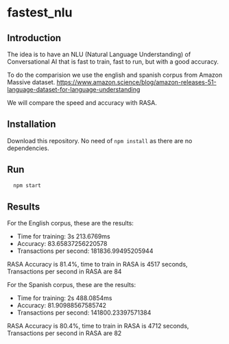 # fastest_nlu

## Introduction
The idea is to have an NLU (Natural Language Understanding) of Conversational AI that is fast to train, fast to run, but with a good accuracy.

To do the comparision we use the english and spanish corpus from Amazon Massive dataset.
https://www.amazon.science/blog/amazon-releases-51-language-dataset-for-language-understanding

We will compare the speed and accuracy with RASA.

## Installation

Download this repository.
No need of ```npm install``` as there are no dependencies.

## Run

```sh
  npm start
```

## Results

For the English corpus, these are the results:
- Time for training: 3s 213.6769ms
- Accuracy: 83.65837256220578
- Transactions per second: 181836.99495205944
 
RASA Accuracy is 81.4%, time to train in RASA is 4517 seconds, Transactions per second in RASA are 84

For the Spanish corpus, these are the results:
- Time for training: 2s 488.0854ms
- Accuracy: 81.90988567585742
- Transactions per second: 141800.23397571384
 
RASA Accuracy is 80.4%, time to train in RASA is 4712 seconds, Transactions per second in RASA are 82
